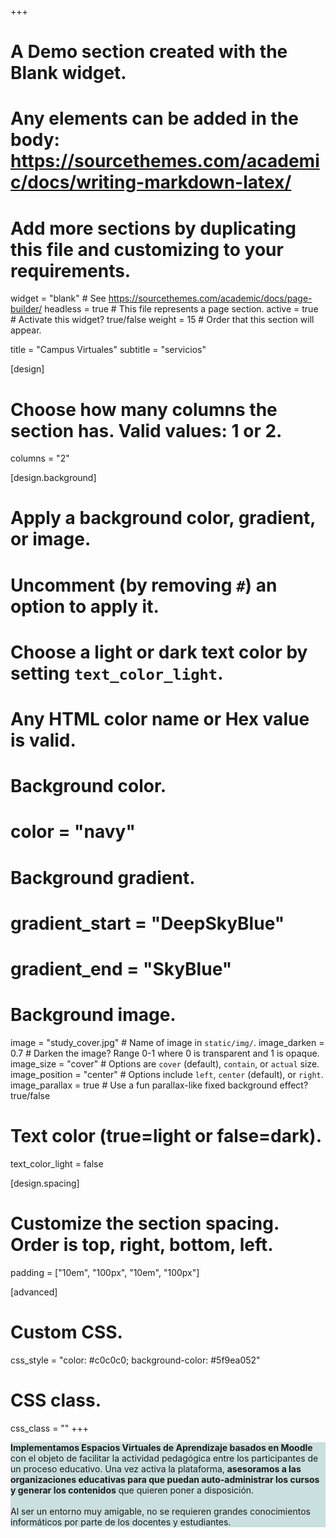 +++
# A Demo section created with the Blank widget.
# Any elements can be added in the body: https://sourcethemes.com/academic/docs/writing-markdown-latex/
# Add more sections by duplicating this file and customizing to your requirements.

widget = "blank"  # See https://sourcethemes.com/academic/docs/page-builder/
headless = true  # This file represents a page section.
active = true  # Activate this widget? true/false
weight = 15  # Order that this section will appear.

title = "Campus Virtuales"
subtitle = "servicios"

[design]
  # Choose how many columns the section has. Valid values: 1 or 2.
  columns = "2"

[design.background]
  # Apply a background color, gradient, or image.
  #   Uncomment (by removing `#`) an option to apply it.
  #   Choose a light or dark text color by setting `text_color_light`.
  #   Any HTML color name or Hex value is valid.

  # Background color.
  # color = "navy"
  
  # Background gradient.
  # gradient_start = "DeepSkyBlue"
  # gradient_end = "SkyBlue"
  
  # Background image.
  image = "study_cover.jpg"  # Name of image in `static/img/`.
  image_darken = 0.7  # Darken the image? Range 0-1 where 0 is transparent and 1 is opaque.
  image_size = "cover"  #  Options are `cover` (default), `contain`, or `actual` size.
  image_position = "center"  # Options include `left`, `center` (default), or `right`.
  image_parallax = true  # Use a fun parallax-like fixed background effect? true/false

  # Text color (true=light or false=dark).
  text_color_light = false

[design.spacing]
  # Customize the section spacing. Order is top, right, bottom, left.
  padding = ["10em", "100px", "10em", "100px"]

[advanced]
 # Custom CSS. 
 css_style = "color: #c0c0c0; background-color: #5f9ea052"
 
 # CSS class.
 css_class = ""
+++
<div class="col-12" style="background-color: #5f9ea052;">
<b>Implementamos Espacios Virtuales de Aprendizaje basados en Moodle</b> con el objeto de facilitar la actividad pedagógica entre los participantes de un proceso educativo. Una vez activa la plataforma, <b>asesoramos a las organizaciones educativas para que puedan auto-administrar los cursos y generar los contenidos</b> que quieren poner a disposición. <br />
<br />
Al ser un entorno muy amigable, no se requieren grandes conocimientos informáticos por parte de los docentes y estudiantes.

</div>